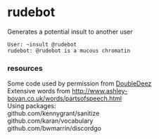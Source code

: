 # rudebot
Generates a potential insult to another user 
```
User: ~insult @rudebot
rudebot: @rudebot is a mucous chromatin
```

### resources
Some code used by permission from [DoubleDeez](https://github.com/DoubleDeez/discord-bots)  
Extensive words from http://www.ashley-bovan.co.uk/words/partsofspeech.html  
Using packages:  
github.com/kennygrant/sanitize  
github.com/karan/vocabulary  
github.com/bwmarrin/discordgo  
